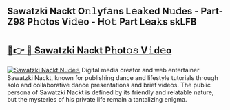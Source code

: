 ## Sawatzki Nackt O𝚗𝚕yf𝚊ns L𝚎a𝚔ed N𝚞𝚍es - Part-Z98 P𝚑𝚘tos Vi𝚍𝚎o - H𝚘𝚝 Part L𝚎a𝚔s skLFB

# <h2><a href="http://kf0r9k4.oniu.top/?m=Sawatzki+Nackt">🔗👉 🔴 Sawatzki Nackt P𝚑ot𝚘𝚜 V𝚒d𝚎o</a></h2>

[![Sawatzki Nackt Nu𝚍e𝚜](https://i.imgur.com/0qMVB7G.gif)](http://kf0r9k4.oniu.top/?m=Sawatzki+Nackt)
Digital media creator and web entertainer Sawatzki Nackt, known for publishing dance and lifestyle tutorials through solo and collaborative dance presentations and brief videos. The public persona of Sawatzki Nackt is defined by its friendly and relatable nature, but the mysteries of his private life remain a tantalizing enigma.  
